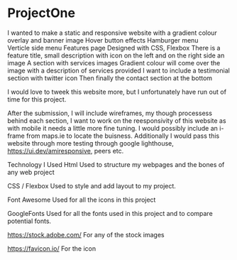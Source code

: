 # ProjectOne

I wanted to make a static and responsive website 
with a gradient colour overlay and banner image
Hover button effects 
Hamburger menu  
Verticle side menu
Features page
Designed with CSS, Flexbox 
There is a feature title, small description with icon on the left and on the right side an image
A section with services images
Gradient colour will come over the image with a description of services provided 
I want to include a testimonial section with twitter icon
Then finally the contact section at the bottom

I would love to tweek this website more, but I unfortunately have run out of time for this project.

After the submission, I will include wireframes, my though processess behind each section, I want to work on the reesponsivity of this website as with mobile it needs a little more fine tuning.
I would possibly include an i-frame from maps.ie to locate the buisness.
Additionally I would pass this website through more testing through google lighthouse, https://ui.dev/amiresponsive, peers etc.

Technology I Used
Html
Used to structure my webpages and the bones of any web project

CSS / Flexbox
Used to style and add layout to my project.

Font Awesome
Used for all the icons in this project

GoogleFonts
Used for all the fonts used in this project and to compare potential fonts.

https://stock.adobe.com/
For any of the stock images

https://favicon.io/
For the icon
